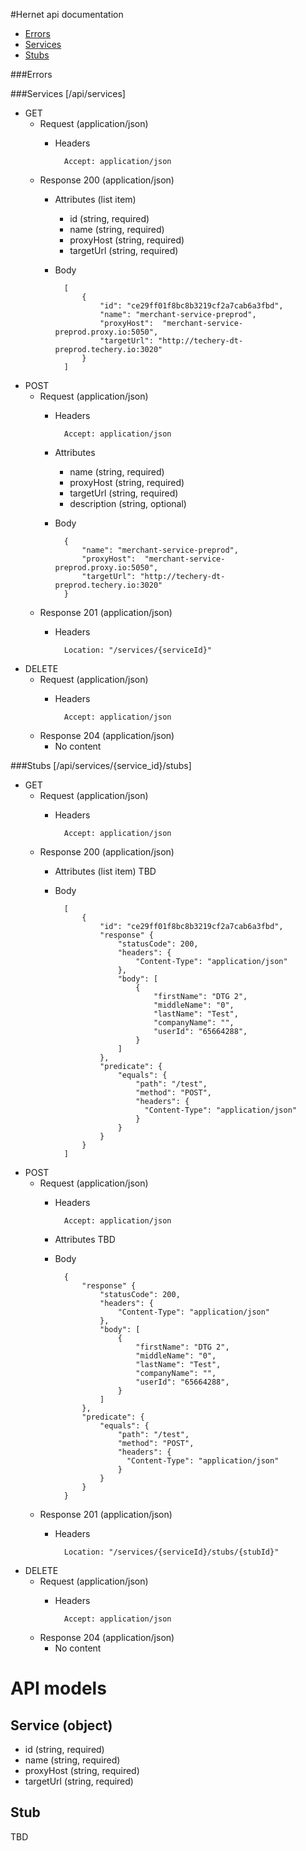 #Hernet api documentation

* [Errors](#errors)
* [Services](#services)
* [Stubs](#stubs)

###Errors 

###Services [/api/services]

+ GET
    + Request (application/json)
        + Headers
        
                Accept: application/json  
                  
    + Response 200 (application/json)
        + Attributes (list item)
            + id (string, required)
            + name (string, required)
            + proxyHost (string, required)
            + targetUrl (string, required)
            
        + Body 
        
                [
                    {
                        "id": "ce29ff01f8bc8b3219cf2a7cab6a3fbd",
                        "name": "merchant-service-preprod",
                        "proxyHost":  "merchant-service-preprod.proxy.io:5050",
                        "targetUrl": "http://techery-dt-preprod.techery.io:3020"
                    }
                ]


+ POST
    + Request (application/json)
        + Headers
        
                Accept: application/json
    
        + Attributes
            + name (string, required)
            + proxyHost (string, required)
            + targetUrl (string, required)
            + description (string, optional)
                      
        + Body
    
                {
                    "name": "merchant-service-preprod",
                    "proxyHost":  "merchant-service-preprod.proxy.io:5050",
                    "targetUrl": "http://techery-dt-preprod.techery.io:3020"
                }

    + Response 201 (application/json)
        + Headers
    
                Location: "/services/{serviceId}"
                
+ DELETE
    + Request (application/json)
        + Headers
        
                Accept: application/json  
                  
    + Response 204 (application/json)
        + No content
   
###Stubs [/api/services/{service_id}/stubs]
               
+ GET
    + Request (application/json)
        + Headers
        
                Accept: application/json  
                  
    + Response 200 (application/json)
        + Attributes (list item)
            TBD
            
        + Body 
        
                [
                    {
                        "id": "ce29ff01f8bc8b3219cf2a7cab6a3fbd",
                        "response" {
                            "statusCode": 200,
                            "headers": {
                                "Content-Type": "application/json"
                            },
                            "body": [
                                {
                                    "firstName": "DTG 2",
                                    "middleName": "0",
                                    "lastName": "Test",
                                    "companyName": "",
                                    "userId": "65664288",
                                }
                            ]
                        },
                        "predicate": { 
                            "equals": {
                                "path": "/test",
                                "method": "POST",
                                "headers": {
                                  "Content-Type": "application/json"
                                }
                            }
                        }
                    }
                ]
                           
+ POST
    + Request (application/json)
        + Headers
        
                Accept: application/json
    
        + Attributes
            TBD
                      
        + Body
    
                {
                    "response" {
                        "statusCode": 200,
                        "headers": {
                            "Content-Type": "application/json"
                        },
                        "body": [
                            {
                                "firstName": "DTG 2",
                                "middleName": "0",
                                "lastName": "Test",
                                "companyName": "",
                                "userId": "65664288",
                            }
                        ]
                    },
                    "predicate": { 
                        "equals": {
                            "path": "/test",
                            "method": "POST",
                            "headers": {
                              "Content-Type": "application/json"
                            }
                        }
                    }
                }

    + Response 201 (application/json)
        + Headers
    
                Location: "/services/{serviceId}/stubs/{stubId}"

+ DELETE
    + Request (application/json)
        + Headers
        
                Accept: application/json  
                  
    + Response 204 (application/json)
        + No content
        
# API models

## Service (object)
   + id (string, required)
   + name (string, required)
   + proxyHost (string, required)
   + targetUrl (string, required)
   
## Stub
   TBD